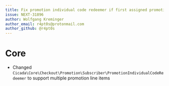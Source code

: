 ```yaml
---
title: Fix promotion individual code redeemer if first assigned promotion is not instance of PromotionIndividualCodeEntity
issue: NEXT-31896
author: Wolfgang Kreminger
author_email: r4pt0s@protonmail.com
author_github: @r4pt0s
---
```

# Core
- Changed `Cicada\Core\Checkout\Promotion\Subscriber\PromotionIndividualCodeRedeemer` to support multiple promotion line items

